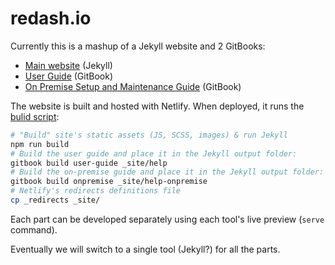 # redash.io

Currently this is a mashup of a Jekyll website and 2 GitBooks:

- [Main website](https://github.com/getredash/website/tree/master/website) (Jekyll)
- [User Guide](https://github.com/getredash/website/tree/master/user-guide) (GitBook)
- [On Premise Setup and Maintenance Guide](https://github.com/getredash/website/tree/master/onpremise) (GitBook)

The website is built and hosted with Netlify. When deployed, it runs the [bulid script](https://github.com/getredash/website/blob/master/bin/build):

```bash
# "Build" site's static assets (JS, SCSS, images) & run Jekyll
npm run build
# Build the user guide and place it in the Jekyll output folder:
gitbook build user-guide _site/help
# Build the on-premise guide and place it in the Jekyll output folder:
gitbook build onpremise _site/help-onpremise
# Netlify's redirects definitions file
cp _redirects _site/
```

Each part can be developed separately using each tool's live preview (`serve` command).

Eventually we will switch to a single tool (Jekyll?) for all the parts.
